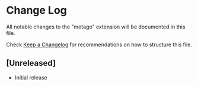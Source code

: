 # Change Log
All notable changes to the "metago" extension will be documented in this file.

Check [Keep a Changelog](http://keepachangelog.com/) for recommendations on how to structure this file.

## [Unreleased]
- Initial release